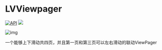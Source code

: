 # LVViewpager

[![API](https://img.shields.io/badge/API-17%2B-brightgreen.svg?style=flat)](https://android-arsenal.com/api?level=17)
[![](https://img.shields.io/badge/Author-Sence-orange.svg)](https://github.com/sunthreeday/LevelVerticalViewpager)

![img](file:///C:/Users/%E9%BB%91%E7%9F%B3/Desktop/ezgif-3-180f8dc973.gif)

一个能够上下滑动共四页，并且第一页和第三页可以左右滑动的联动ViewPager

